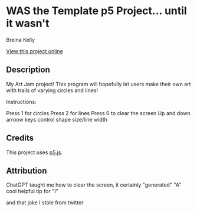 # WAS the Template p5 Project... until it wasn't

Breina Kelly

[View this project online](URL_FOR_THE_RUNNING_PROJECT)

## Description

My Art Jam project! This program will hopefully let users make their own art with trails of varying circles and lines!

Instructions:

Press 1 for circles
Press 2 for lines
Press 0 to clear the screen
Up and down arroow keys control shape size/line width

## Credits

This project uses [p5.js](https://p5js.org).

## Attribution

ChatGPT taught me how to clear the screen, it certainly "generated" "A" cool helpful tip for "I"

and that joke I stole from twitter 